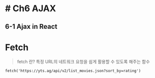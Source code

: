 # # Ch6 AJAX
## 6-1 Ajax in React

# Fetch

> fetch 란? 특정 URL의 네트워크 요청을 쉽게 활용할 수 있도록 해주는 함수

```
fetch('https://yts.ag/api/v2/list_movies.json?sort_by=rating')
```